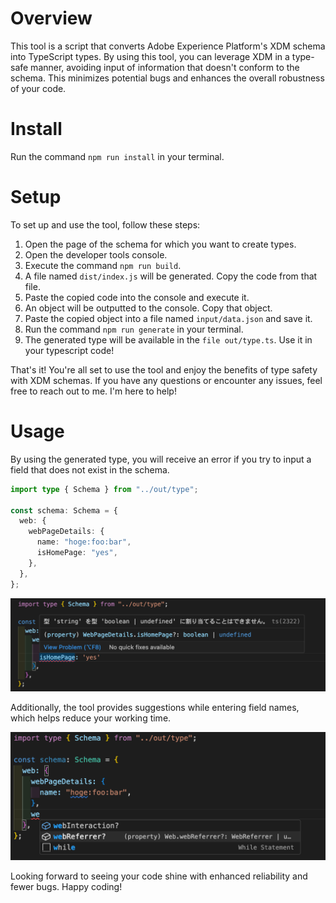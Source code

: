 # Overview

This tool is a script that converts Adobe Experience Platform's XDM schema into TypeScript types. By using this tool, you can leverage XDM in a type-safe manner, avoiding input of information that doesn't conform to the schema. This minimizes potential bugs and enhances the overall robustness of your code.

# Install

Run the command `npm run install` in your terminal.

# Setup

To set up and use the tool, follow these steps:

1. Open the page of the schema for which you want to create types.
2. Open the developer tools console.
3. Execute the command `npm run build`.
4. A file named `dist/index.js` will be generated. Copy the code from that file.
5. Paste the copied code into the console and execute it.
6. An object will be outputted to the console. Copy that object.
7. Paste the copied object into a file named `input/data.json` and save it.
8. Run the command `npm run generate` in your terminal.
9. The generated type will be available in the `file out/type.ts`. Use it in your typescript code!

That's it! You're all set to use the tool and enjoy the benefits of type safety with XDM schemas. If you have any questions or encounter any issues, feel free to reach out to me. I'm here to help!

# Usage

By using the generated type, you will receive an error if you try to input a field that does not exist in the schema.

```typescript
import type { Schema } from "../out/type";

const schema: Schema = {
  web: {
    webPageDetails: {
      name: "hoge:foo:bar",
      isHomePage: "yes",
    },
  },
};
```

<img src='./assets/typeerror.png' width='600px'/>

Additionally, the tool provides suggestions while entering field names, which helps reduce your working time.

<img src='./assets/suggestion.png' width='600px'/>

Looking forward to seeing your code shine with enhanced reliability and fewer bugs. Happy coding!
